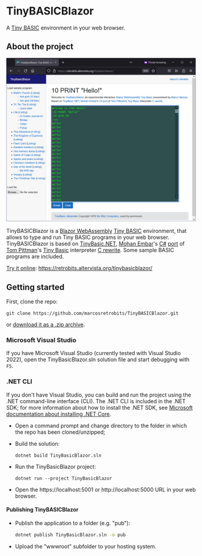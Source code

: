 # TinyBASICBlazor

A [Tiny BASIC](https://en.wikipedia.org/wiki/Tiny_BASIC) environment in your web browser.

## About the project

![TinyBASICBlazor screenshot](images/screenshot.jpg)

TinyBASICBlazor is a [Blazor WebAssembly](https://dotnet.microsoft.com/en-us/apps/aspnet/web-apps/blazor) [Tiny BASIC](https://en.wikipedia.org/wiki/Tiny_BASIC) environment, that allows to type and run Tiny BASIC programs in your web browser. TinyBASICBlazor is based on [TinyBasic.NET](http://www.thisiscool.com/tinybasicnet.htm), [Mohan Embar](http://www.thisiscool.com/)'s [C#](http://www.thisiscool.com/tinybasicnet.htm) [port](http://www.thisiscool.com/tinybasic.htm) of [Tom Pittman](http://www.ittybittycomputers.com/)'s [Tiny Basic](http://www.ittybittycomputers.com/IttyBitty/TinyBasic/index.htm) interpreter [C rewrite](http://www.ittybittycomputers.com/IttyBitty/TinyBasic/TinyBasic.c). Some sample BASIC programs are included.

[Try it online](https://retrobits.altervista.org/tinybasicblazor/): https://retrobits.altervista.org/tinybasicblazor/

## Getting started

First, clone the repo:

```shell
git clone https://github.com/marcosretrobits/TinyBASICBlazor.git
```

or [download it as a .zip archive](https://github.com/marcosretrobits/TinyBASICBlazor/archive/refs/heads/master.zip).

### Microsoft Visual Studio

If you have Microsoft Visual Studio (currently tested with Visual Studio 2022), open the TinyBasicBlazor.sln solution file and start debugging with `F5`.

### .NET CLI

If you don't have Visual Studio, you can build and run the project using the .NET command-line interface (CLI). The .NET CLI is included in the .NET SDK; for more information about how to install the .NET SDK, see [Microsoft documentation about installing .NET Core](https://learn.microsoft.com/en-us/dotnet/core/install/windows).

* Open a command prompt and change directory to the folder in which the repo has been cloned/unzipped;

* Build the solution:

  ```shell
  dotnet build TinyBasicBlazor.sln
  ```

* Run the TinyBasicBlazor project:

  ```shell
  dotnet run --project TinyBasicBlazor
  ```

* Open the https://localhost:5001 or http://localhost:5000 URL in your web browser.

#### Publishing TinyBASICBlazor

* Publish the application to a folder (e.g. "pub"):

  ```sh
  dotnet publish TinyBasicBlazor.sln -o pub
  ```

* Upload the "wwwroot" subfolder to your hosting system.
